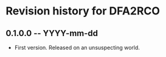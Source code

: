 # Revision history for DFA2RCO

## 0.1.0.0 -- YYYY-mm-dd

* First version. Released on an unsuspecting world.

